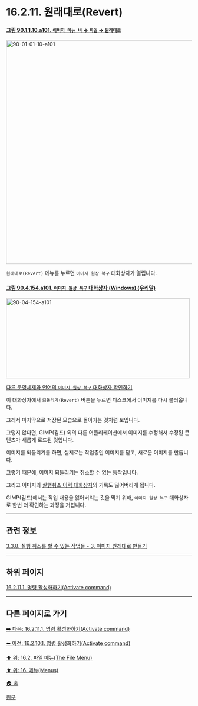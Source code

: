 # 16.2.11. 원래대로(Revert)

<a id="90-01-01-10-a101"></a>

#### [그림 90.1.1.10.a101. `이미지 메뉴 바` → `파일` → `원래대로`](./90-01-01-10-revert.md#90-01-01-10-a101)
<img width="980" height="605" alt="90-01-01-10-a101" src="https://github.com/user-attachments/assets/9768db5e-36f2-4a8c-afae-c86fa83da52c" />

`원래대로(Revert)` 메뉴를 누르면 `이미지 원상 복구` 대화상자가 열립니다.

<a id="90-04-154-a101"></a>

#### [그림 90.4.154.a101. `이미지 원상 복구` 대화상자 (Windows) (우리말)](./90-04-0154-revert_image.md#90-04-154-a101)
<img width="498" height="216" alt="90-04-154-a101" src="https://github.com/user-attachments/assets/d1530e4d-9807-4da2-9428-da489863fb93" />

[다른 운영체제와 언어의 `이미지 원상 복구` 대화상자 확인하기](./90-04-0154-revert_image.md#90-04-154-a102)

이 대화상자에서 `되돌리기(Revert)` 버튼을 누르면 디스크에서 이미지를 다시 불러옵니다.

그래서 마지막으로 저장된 모습으로 돌아가는 것처럼 보입니다.

그렇지 않다면, GIMP(김프) 외의 다른 어플리케이션에서 이미지를 수정해서 수정된 콘텐츠가 새롭게 로드된 것입니다.

이미지를 되돌리기를 하면, 실제로는 작업중인 이미지를 닫고, 새로운 이미지를 만듭니다.

그렇기 때문에, 이미지 되돌리기는 취소할 수 없는 동작입니다.

그리고 이미지의 [실행취소 이력 대화상자](./15-02-07-00-undo-history-dialog.md)의 기록도 잃어버리게 됩니다.

GIMP(김프)에서는 작업 내용을 잃어버리는 것을 막기 위해, `이미지 원상 복구` 대화상자로 한번 더 확인하는 과정을 거칩니다.

***

## 관련 정보

[3.3.8. 실행 취소를 할 수 있는 작업들 - 3. 이미지 원래대로 만들기](./03-03-08-tasks_cannot_undo.md#03-03-08-s3)

***

## 하위 페이지

[16.2.11.1. 명령 활성화하기(Activate command)](./16-02-11-01-activate_command.md)

***

## 다른 페이지로 가기

[➡️ 다음: 16.2.11.1. 명령 활성화하기(Activate command)](./16-02-11-01-activate_command.md)

[⬅️ 이전: 16.2.10.1. 명령 활성화하기(Activate command)](./16-02-10-01-activate_command.md)

[⬆️ 위: 16.2. 파일 메뉴(The File Menu)](./16-02-00-the-file-menu.md)

[⬆️ 위: 16. 메뉴(Menus)](./16-00-menus.md)

[🏠 홈](./00-home.md)

[원문](https://docs.gimp.org/2.10/ko/gimp-file-revert.html)